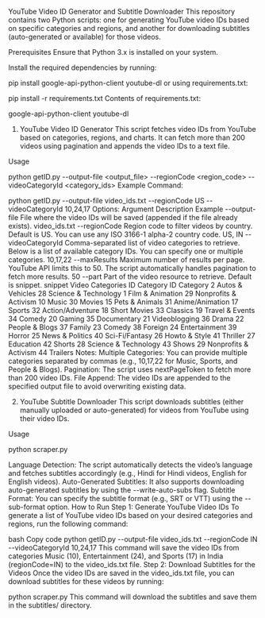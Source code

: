 YouTube Video ID Generator and Subtitle Downloader
This repository contains two Python scripts: one for generating YouTube video IDs based on specific categories and regions, and another for downloading subtitles (auto-generated or available) for those videos.

Prerequisites
Ensure that Python 3.x is installed on your system.

Install the required dependencies by running:

pip install google-api-python-client youtube-dl
or using requirements.txt:

pip install -r requirements.txt
Contents of requirements.txt:

google-api-python-client
youtube-dl

1. YouTube Video ID Generator
   This script fetches video IDs from YouTube based on categories, regions, and charts. It can fetch more than 200 videos using pagination and appends the video IDs to a text file.

Usage

python getID.py --output-file <output_file> --regionCode <region_code> --videoCategoryId <category_ids>
Example Command:

python getID.py --output-file video_ids.txt --regionCode US --videoCategoryId 10,24,17
Options:
Argument Description Example
--output-file File where the video IDs will be saved (appended if the file already exists). video_ids.txt
--regionCode Region code to filter videos by country. Default is US. You can use any ISO 3166-1 alpha-2 country code. US, IN
--videoCategoryId Comma-separated list of video categories to retrieve. Below is a list of available category IDs. You can specify one or multiple categories. 10,17,22
--maxResults Maximum number of results per page. YouTube API limits this to 50. The script automatically handles pagination to fetch more results. 50
--part Part of the video resource to retrieve. Default is snippet. snippet
Video Categories
ID Category ID Category
2 Autos & Vehicles 28 Science & Technology
1 Film & Animation 29 Nonprofits & Activism
10 Music 30 Movies
15 Pets & Animals 31 Anime/Animation
17 Sports 32 Action/Adventure
18 Short Movies 33 Classics
19 Travel & Events 34 Comedy
20 Gaming 35 Documentary
21 Videoblogging 36 Drama
22 People & Blogs 37 Family
23 Comedy 38 Foreign
24 Entertainment 39 Horror
25 News & Politics 40 Sci-Fi/Fantasy
26 Howto & Style 41 Thriller
27 Education 42 Shorts
28 Science & Technology 43 Shows
29 Nonprofits & Activism 44 Trailers
Notes:
Multiple Categories: You can provide multiple categories separated by commas (e.g., 10,17,22 for Music, Sports, and People & Blogs).
Pagination: The script uses nextPageToken to fetch more than 200 video IDs.
File Append: The video IDs are appended to the specified output file to avoid overwriting existing data.

2. YouTube Subtitle Downloader
   This script downloads subtitles (either manually uploaded or auto-generated) for videos from YouTube using their video IDs.

Usage

python scraper.py

Language Detection: The script automatically detects the video’s language and fetches subtitles accordingly (e.g., Hindi for Hindi videos, English for English videos).
Auto-Generated Subtitles: It also supports downloading auto-generated subtitles by using the --write-auto-subs flag.
Subtitle Format: You can specify the subtitle format (e.g., SRT or VTT) using the --sub-format option.
How to Run
Step 1: Generate YouTube Video IDs
To generate a list of YouTube video IDs based on your desired categories and regions, run the following command:

bash
Copy code
python getID.py --output-file video_ids.txt --regionCode IN --videoCategoryId 10,24,17
This command will save the video IDs from categories Music (10), Entertainment (24), and Sports (17) in India (regionCode=IN) to the video_ids.txt file.
Step 2: Download Subtitles for the Videos
Once the video IDs are saved in the video_ids.txt file, you can download subtitles for these videos by running:

python scraper.py
This command will download the subtitles and save them in the subtitles/ directory.
